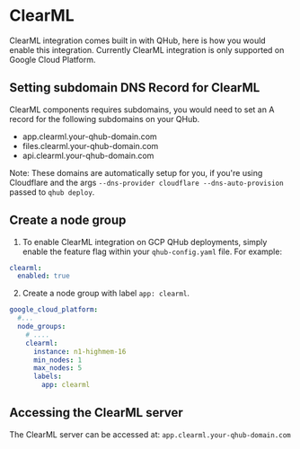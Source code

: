 # ClearML

ClearML integration comes built in with QHub, here is how you would
enable this integration.  Currently ClearML integration is only supported on Google Cloud Platform.

## Setting subdomain DNS Record for ClearML

ClearML components requires subdomains, you would need to set an A record
for the following subdomains on your QHub.

- app.clearml.your-qhub-domain.com
- files.clearml.your-qhub-domain.com
- api.clearml.your-qhub-domain.com

Note: These domains are automatically setup for you, if you're using Cloudflare and the
args `--dns-provider cloudflare --dns-auto-provision` passed to `qhub deploy`.


## Create a node group

1. To enable ClearML integration on GCP QHub deployments, simply enable the feature flag within your `qhub-config.yaml` file. For example:

```yaml
clearml:
  enabled: true
```

2. Create a node group with label `app: clearml`.

```yaml
google_cloud_platform:
  #...
  node_groups:
    # ....
    clearml:
      instance: n1-highmem-16
      min_nodes: 1
      max_nodes: 5
      labels:
        app: clearml
```

## Accessing the ClearML server

The ClearML server can be accessed at: `app.clearml.your-qhub-domain.com`

